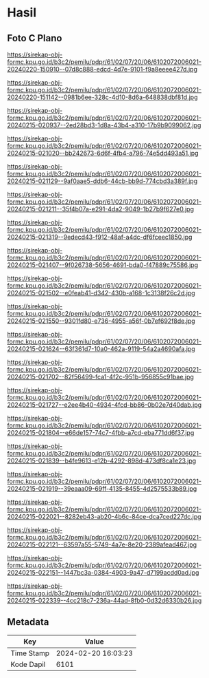 # Hasil

## Foto C Plano

https://sirekap-obj-formc.kpu.go.id/b3c2/pemilu/pdpr/61/02/07/20/06/6102072006021-20240220-150910--07d8c888-edcd-4d7e-9101-f9a8eeee427d.jpg

https://sirekap-obj-formc.kpu.go.id/b3c2/pemilu/pdpr/61/02/07/20/06/6102072006021-20240220-151142--0981b6ee-328c-4d10-8d6a-648838dbf81d.jpg

https://sirekap-obj-formc.kpu.go.id/b3c2/pemilu/pdpr/61/02/07/20/06/6102072006021-20240215-020937--2ed28bd3-1d8a-43b4-a310-17b9b9099062.jpg

https://sirekap-obj-formc.kpu.go.id/b3c2/pemilu/pdpr/61/02/07/20/06/6102072006021-20240215-021020--bb242673-6d6f-4fb4-a796-74e5dd493a51.jpg

https://sirekap-obj-formc.kpu.go.id/b3c2/pemilu/pdpr/61/02/07/20/06/6102072006021-20240215-021129--9af0aae5-ddb6-44cb-bb9d-774cbd3a389f.jpg

https://sirekap-obj-formc.kpu.go.id/b3c2/pemilu/pdpr/61/02/07/20/06/6102072006021-20240215-021211--35f4b07a-e291-4da2-9049-1b27b9f627e0.jpg

https://sirekap-obj-formc.kpu.go.id/b3c2/pemilu/pdpr/61/02/07/20/06/6102072006021-20240215-021319--9edecd43-f912-48af-a4dc-df6fceec1850.jpg

https://sirekap-obj-formc.kpu.go.id/b3c2/pemilu/pdpr/61/02/07/20/06/6102072006021-20240215-021407--9f026738-5656-4691-bda0-f47889c75586.jpg

https://sirekap-obj-formc.kpu.go.id/b3c2/pemilu/pdpr/61/02/07/20/06/6102072006021-20240215-021502--e0feab41-d342-430b-a168-1c3138f26c2d.jpg

https://sirekap-obj-formc.kpu.go.id/b3c2/pemilu/pdpr/61/02/07/20/06/6102072006021-20240215-021550--9301fd80-e736-4955-a56f-0b7ef692f8de.jpg

https://sirekap-obj-formc.kpu.go.id/b3c2/pemilu/pdpr/61/02/07/20/06/6102072006021-20240215-021624--63f361d7-10a0-462a-9119-54a2a4690afa.jpg

https://sirekap-obj-formc.kpu.go.id/b3c2/pemilu/pdpr/61/02/07/20/06/6102072006021-20240215-021702--82f56499-fca1-4f2c-951b-956855c91bae.jpg

https://sirekap-obj-formc.kpu.go.id/b3c2/pemilu/pdpr/61/02/07/20/06/6102072006021-20240215-021727--e2ee4b40-4934-4fcd-bb86-0b02e7d40dab.jpg

https://sirekap-obj-formc.kpu.go.id/b3c2/pemilu/pdpr/61/02/07/20/06/6102072006021-20240215-021804--e66de157-74c7-4fbb-a7cd-eba771dd6f37.jpg

https://sirekap-obj-formc.kpu.go.id/b3c2/pemilu/pdpr/61/02/07/20/06/6102072006021-20240215-021839--b4fe9613-e12b-4292-898d-473df8ca1e23.jpg

https://sirekap-obj-formc.kpu.go.id/b3c2/pemilu/pdpr/61/02/07/20/06/6102072006021-20240215-021919--39eaaa09-69ff-4135-8455-4d2575533b89.jpg

https://sirekap-obj-formc.kpu.go.id/b3c2/pemilu/pdpr/61/02/07/20/06/6102072006021-20240215-022021--8282eb43-ab20-4b6c-84ce-dca7ced227dc.jpg

https://sirekap-obj-formc.kpu.go.id/b3c2/pemilu/pdpr/61/02/07/20/06/6102072006021-20240215-022121--63597a55-5749-4a7e-8e20-2389afead467.jpg

https://sirekap-obj-formc.kpu.go.id/b3c2/pemilu/pdpr/61/02/07/20/06/6102072006021-20240215-022151--1447bc3a-0384-4903-9a47-d7199acdd0ad.jpg

https://sirekap-obj-formc.kpu.go.id/b3c2/pemilu/pdpr/61/02/07/20/06/6102072006021-20240215-022339--4cc218c7-236a-44ad-8fb0-0d32d6330b26.jpg


## Metadata

| Key        | Value               |
| ---------- | ------------------- |
| Time Stamp | 2024-02-20 16:03:23 |
| Kode Dapil | 6101                |



